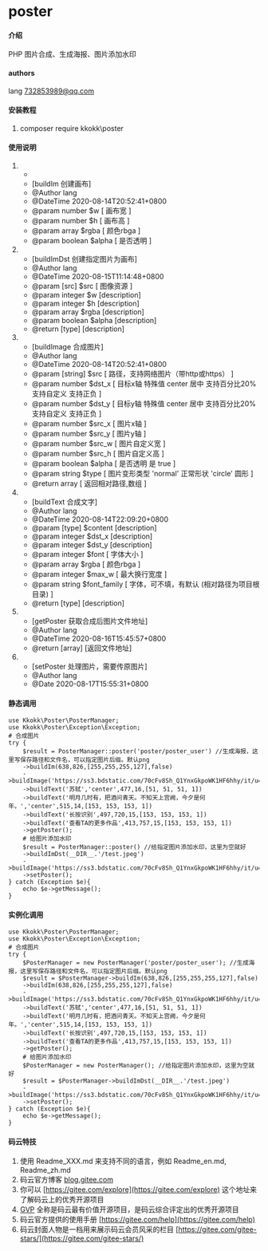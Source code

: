 # poster

#### 介绍
PHP 图片合成、生成海报、图片添加水印

#### authors
lang
732853989@qq.com

#### 安装教程

1.  composer require kkokk\poster

#### 使用说明

1.   *
	 * [buildIm 创建画布] 
	 * @Author   lang
	 * @DateTime 2020-08-14T20:52:41+0800
	 * @param    number                  $w     [ 画布宽 ] 
	 * @param    number                  $h     [ 画布高 ] 
	 * @param    array                   $rgba  [ 颜色rbga ] 
	 * @param    boolean                 $alpha [ 是否透明 ] 
	 
2.   * [buildImDst 创建指定图片为画布] 
	 * @Author   lang
	 * @DateTime 2020-08-15T11:14:48+0800
	 * @param    [src]                    $src   [ 图像资源 ] 
	 * @param    integer                  $w     [description]
	 * @param    integer                  $h     [description]
	 * @param    array                    $rgba  [description]
	 * @param    boolean                  $alpha [description]
	 * @return   [type]                          [description]

3.   * [buildImage 合成图片] 
	 * @Author   lang
	 * @DateTime 2020-08-14T20:52:41+0800
	 * @param    [string]                 $src   [ 路径，支持网络图片（带http或https） ] 
	 * @param    number                   $dst_x [ 目标x轴 特殊值 center 居中 支持百分比20% 支持自定义  支持正负 ] 
	 * @param    number                   $dst_y [ 目标y轴 特殊值 center 居中 支持百分比20% 支持自定义  支持正负 ] 
	 * @param    number                   $src_x [ 图片x轴 ] 
	 * @param    number                   $src_y [ 图片y轴 ] 
	 * @param    number                   $src_w [ 图片自定义宽 ] 
	 * @param    number                   $src_h [ 图片自定义高 ] 
	 * @param    boolean                  $alpha [ 是否透明 是 true ] 
     * @param    string                   $type  [ 图片变形类型 'normal' 正常形状 'circle' 圆形 ] 
	 * @return   array                           [ 返回相对路径,数组 ] 

4.   * [buildText 合成文字] 
	 * @Author   lang
	 * @DateTime 2020-08-14T22:09:20+0800
	 * @param    [type]                   $content     [description]
	 * @param    integer                  $dst_x       [description] 
	 * @param    integer                  $dst_y       [description]
	 * @param    integer                  $font        [ 字体大小 ] 
	 * @param    array                    $rgba        [ 颜色rbga ] 
	 * @param    integer                  $max_w       [ 最大换行宽度 ] 
	 * @param    string                   $font_family [ 字体，可不填，有默认 (相对路径为项目根目录) ]
	 * @return   [type]                                [description]

5.   * [getPoster 获取合成后图片文件地址]
	 * @Author   lang
	 * @DateTime 2020-08-16T15:45:57+0800
	 * @return   [array]                   [返回文件地址] 

6.   * [setPoster 处理图片，需要传原图片]
	 * @Author lang
	 * @Date   2020-08-17T15:55:31+0800

#### 静态调用
	use Kkokk\Poster\PosterManager;
	use Kkokk\Poster\Exception\Exception;
	# 合成图片
	try {
		$result = PosterManager::poster('poster/poster_user') //生成海报，这里写保存路径和文件名，可以指定图片后缀。默认png
		->buildIm(638,826,[255,255,255,127],false)
		->buildImage('https://ss3.bdstatic.com/70cFv8Sh_Q1YnxGkpoWK1HF6hhy/it/u=2854425629,4097927492&fm=26&gp=0.jpg',253,326,0,0,131,131,false,'circle')
		->buildText('苏轼','center',477,16,[51, 51, 51, 1])
		->buildText('明月几时有，把酒问青天。不知天上宫阙，今夕是何年。','center',515,14,[153, 153, 153, 1])
		->buildText('长按识别',497,720,15,[153, 153, 153, 1])
		->buildText('查看TA的更多作品',413,757,15,[153, 153, 153, 1])
		->getPoster();
		# 给图片添加水印
		$result = PosterManager::poster() //给指定图片添加水印，这里为空就好
		->buildImDst(__DIR__.'/test.jpeg')
		->buildImage('https://ss3.bdstatic.com/70cFv8Sh_Q1YnxGkpoWK1HF6hhy/it/u=2854425629,4097927492&fm=26&gp=0.jpg','-20%','-20%',0,0,0,0,false)
		->setPoster();
	} catch (Exception $e){
		echo $e->getMessage();
	}
#### 实例化调用
	use Kkokk\Poster\PosterManager;
	use Kkokk\Poster\Exception\Exception;
	# 合成图片
	try {
		$PosterManager = new PosterManager('poster/poster_user'); //生成海报，这里写保存路径和文件名，可以指定图片后缀。默认png
		$result = $PosterManager->buildIm(638,826,[255,255,255,127],false)
		->buildIm(638,826,[255,255,255,127],false)
		->buildImage('https://ss3.bdstatic.com/70cFv8Sh_Q1YnxGkpoWK1HF6hhy/it/u=2854425629,4097927492&fm=26&gp=0.jpg',253,326,0,0,131,131,false,'circle')
		->buildText('苏轼','center',477,16,[51, 51, 51, 1])
		->buildText('明月几时有，把酒问青天。不知天上宫阙，今夕是何年。','center',515,14,[153, 153, 153, 1])
		->buildText('长按识别',497,720,15,[153, 153, 153, 1])
		->buildText('查看TA的更多作品',413,757,15,[153, 153, 153, 1])
		->getPoster();
		# 给图片添加水印
		$PosterManager = new PosterManager(); //给指定图片添加水印，这里为空就好
		$result = $PosterManager->buildImDst(__DIR__.'/test.jpeg')
		->buildImage('https://ss3.bdstatic.com/70cFv8Sh_Q1YnxGkpoWK1HF6hhy/it/u=2854425629,4097927492&fm=26&gp=0.jpg','center','-20%',0,0,0,0,true)
		->setPoster();
	} catch (Exception $e){
		echo $e->getMessage();
	}
#### 码云特技

1.  使用 Readme\_XXX.md 来支持不同的语言，例如 Readme\_en.md, Readme\_zh.md
2.  码云官方博客 [blog.gitee.com](https://blog.gitee.com)
3.  你可以 [https://gitee.com/explore](https://gitee.com/explore) 这个地址来了解码云上的优秀开源项目
4.  [GVP](https://gitee.com/gvp) 全称是码云最有价值开源项目，是码云综合评定出的优秀开源项目
5.  码云官方提供的使用手册 [https://gitee.com/help](https://gitee.com/help)
6.  码云封面人物是一档用来展示码云会员风采的栏目 [https://gitee.com/gitee-stars/](https://gitee.com/gitee-stars/)
